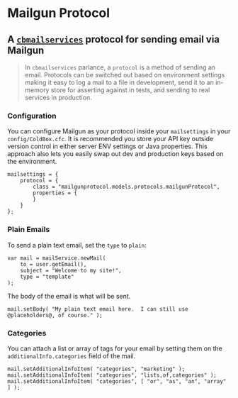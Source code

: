 # Mailgun Protocol


## A [`cbmailservices`](https://github.com/ColdBox/cbox-mailservices) protocol for sending email via Mailgun

> In `cbmailservices` parlance, a `protocol` is a method of sending an email.  Protocols can be switched out based on environment settings making it easy to log a mail to a file in development, send it to an in-memory store for asserting against in tests, and sending to real services in production.

### Configuration

You can configure Mailgun as your protocol inside your `mailsettings` in your `config/ColdBox.cfc`.  It is recommended you store your API key outside version control in either server ENV settings or Java properties.  This approach also lets you easily swap out dev and production keys based on the environment.

```
mailsettings = {
	protocol = {
		class = "mailgunprotocol.models.protocols.mailgunProtocol",
		properties = {
		}
	}
};
```

### Plain Emails

To send a plain text email, set the `type` to `plain`:
```
var mail = mailService.newMail(
    to = user.getEmail(),
    subject = "Welcome to my site!",
    type = "template"
);
```

The body of the email is what will be sent.
```
mail.setBody( "My plain text email here.  I can still use @placeholders@, of course." );
```

### Categories

You can attach a list or array of tags for your email by setting them on the `additionalInfo.categories` field of the mail.
```
mail.setAdditionalInfoItem( "categories", "marketing" );
mail.setAdditionalInfoItem( "categories", "lists,of,categories" );
mail.setAdditionalInfoItem( "categories", [ "or", "as", "an", "array" ] );
```
